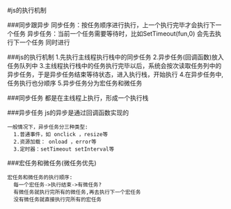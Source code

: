 #js的执行机制

###同步跟异步
    同步任务：按任务顺序进行执行，上一个执行完毕才会执行下一个任务
    异步任务：当前一个任务需要等待时，比如SetTimeout(fun,0) 会先去执行下一个任务 同时进行

###js的执行机制
    1.先执行主线程执行栈中的同步任务
    2.异步任务(回调函数)放入任务队列中
    3.主线程执行栈中的任务执行完毕以后，系统会按次读取任务列中的异步任务，于是异步任务结束等待状态，进入执行栈，开始执行
    4.在异步任务中,任务执行也分顺序
    5.异步任务分为宏任务和微任务

###同步任务
    都是在主线程上执行，形成一个执行栈

###异步任务
    js的异步是通过回调函数实现的

    一般情况下，异步任务分三种类型:
      1.普通事件，如 onclick ，resize等
      2.资源加载： onload ，error等
      3.定时器：setTimeout setInterval等
###宏任务和微任务(微任务优先)

    宏任务和微任务的执行顺序:
      每一个宏任务->执行结束->有微任务?
      有微任务就执行完所有的微任务,再去执行下一个宏任务
      没有微任务就直接执行完所有的宏任务
      
                          
